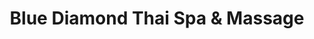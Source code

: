 ---
title: "Blue Diamond Thai Spa & Massage"
url: /las-vegas/blue-diamond-thai-spa-and-massage/
shop: massage
---